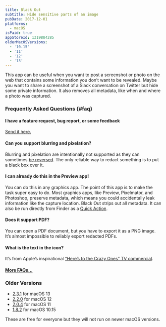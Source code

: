 ```yaml
---
title: Black Out
subtitle: Hide sensitive parts of an image
pubDate: 2017-12-01
platforms:
  - macOS
isPaid: true
appStoreId: 1319884285
olderMacOSVersions:
  - '10.15'
  - '11'
  - '12'
  - '13'
---
```


This app can be useful when you want to post a screenshot or photo on the web that contains some information you don’t want to be revealed. Maybe you want to share a screenshot of a Slack conversation on Twitter but hide some private information. It also removes all metadata, like when and where a photo was captured.

### Frequently Asked Questions {#faq}

#### I have a feature request, bug report, or some feedback

[Send it here.](https://sindresorhus.com/feedback?product=Black%20Out%20One&referrer=Website-FAQ)

#### Can you support blurring and pixelation?

Blurring and pixelation are intentionally not supported as they can sometimes [be reversed](https://dheera.net/projects/blur). The only reliable way to redact something is to put a black box over it.

#### I can already do this in the Preview app!

You can do this in any graphics app. The point of this app is to make the task super easy to do. Most graphics apps, like Preview, Pixelmator, and Photoshop, preserve metadata, which means you could accidentally leak information like the capture location. Black Out strips out all metadata. It can also be run directly from Finder as a [Quick Action](https://support.apple.com/en-gb/guide/mac-help/mchl97ff9142/mac).

#### Does it support PDF?

You can open a PDF document, but you have to export it as a PNG image. It’s almost impossible to reliably export redacted PDFs.

#### What is the text in the icon?

It’s from Apple’s inspirational [“Here’s to the Crazy Ones” TV commercial](https://www.youtube.com/watch?v=-z4NS2zdrZc).

#### [More FAQs…](/apps/faq)

### Older Versions

- [2.3.1](https://github.com/sindresorhus/meta/files/13923936/Black.Out.2.3.1.-.macOS.13.zip) for macOS 13
- [2.2.0](https://github.com/sindresorhus/meta/files/10773680/Black.Out.2.2.0.-.macOS.12.zip) for macOS 12
- [2.0.4](https://github.com/sindresorhus/meta/files/8759655/Black.Out.2.0.4.-.macOS.11.zip) for macOS 11
- [1.8.2](https://github.com/sindresorhus/meta/files/7454156/Black.Out.1.8.2.-.macOS.10.15.zip) for macOS 10.15

These are free for everyone but they will not run on newer macOS versions.
